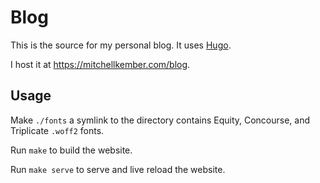 # Blog

This is the source for my personal blog. It uses [Hugo].

I host it at https://mitchellkember.com/blog.

## Usage

Make `./fonts` a symlink to the directory contains Equity, Concourse, and Triplicate `.woff2` fonts.

Run `make` to build the website.

Run `make serve` to serve and live reload the website.

[Hugo]: https://gohugo.io
